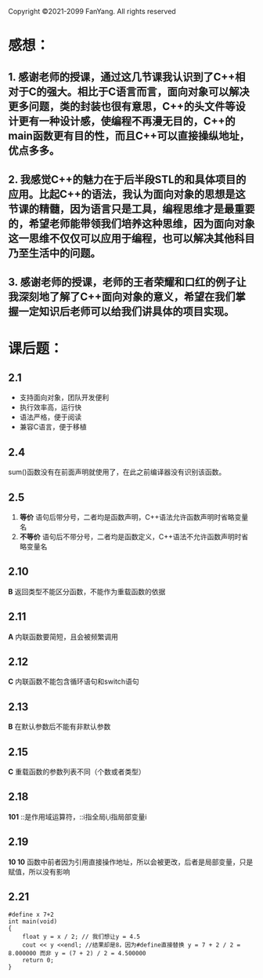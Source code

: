 Copyright ©2021-2099 FanYang. All rights reserved

# 感想：
## 1. 感谢老师的授课，通过这几节课我认识到了C++相对于C的强大。相比于C语言而言，面向对象可以解决更多问题，类的封装也很有意思，C++的头文件等设计更有一种设计感，使编程不再漫无目的，C++的main函数更有目的性，而且C++可以直接操纵地址，优点多多。
## 2. 我感觉C++的魅力在于后半段STL的和具体项目的应用。比起C++的语法，我认为面向对象的思想是这节课的精髓，因为语言只是工具，编程思维才是最重要的，希望老师能带领我们培养这种思维，因为面向对象这一思维不仅仅可以应用于编程，也可以解决其他科目乃至生活中的问题。
## 3. 感谢老师的授课，老师的王者荣耀和口红的例子让我深刻地了解了C++面向对象的意义，希望在我们掌握一定知识后老师可以给我们讲具体的项目实现。

# 课后题：

## 2.1

- 支持面向对象，团队开发便利
- 执行效率高，运行快
- 语法严格，便于阅读
- 兼容C语言，便于移植

## 2.4

sum()函数没有在前面声明就使用了，在此之前编译器没有识别该函数。

## 2.5

1. **等价**  语句后带分号，二者均是函数声明，C++语法允许函数声明时省略变量名
2. **不等价**  语句后不带分号，二者均是函数定义，C++语法不允许函数声明时省略变量名

## 2.10

**B**  返回类型不能区分函数，不能作为重载函数的依据

## 2.11

**A**  内联函数要简短，且会被频繁调用

## 2.12

**C**  内联函数不能包含循环语句和switch语句

## 2.13

**B**  在默认参数后不能有非默认参数

## 2.15

**C**  重载函数的参数列表不同（个数或者类型）

## 2.18

**101** ::是作用域运算符，::i指全局i,i指局部变量i

## 2.19

**10 10**  函数中前者因为引用直接操作地址，所以会被更改，后者是局部变量，只是赋值，所以没有影响

## 2.21

```
#define x 7+2
int main(void)
{
    float y = x / 2; // 我们想让y = 4.5
    cout << y <<endl; //结果却是8，因为#define直接替换 y = 7 + 2 / 2 = 8.000000 而非 y = (7 + 2) / 2 = 4.500000
    return 0;
}
```

